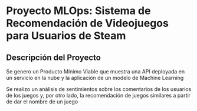 # Proyecto MLOps: Sistema de Recomendación de Videojuegos para Usuarios de Steam

## Descripción del Proyecto

Se genero un Producto Mínimo Viable que muestra una API deployada en un servicio en la nube y la aplicación de un modelo de Machine Learning

Se realizo un análisis de sentimientos sobre los comentarios de los usuarios de los juegos y, por otro lado, la recomendación de juegos similares a partir de dar el nombre de un juego

 
 
